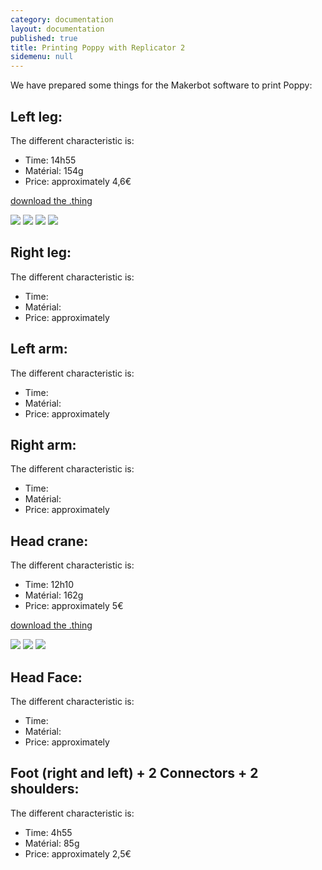 ```yaml
---
category: documentation
layout: documentation
published: true
title: Printing Poppy with Replicator 2
sidemenu: null
---
```


We have prepared some things for the Makerbot software to print Poppy:

## Left leg:
The different characteristic is:

- Time: 14h55
- Matérial: 154g
- Price: approximately 4,6€

[download the .thing](https://docs.google.com/file/d/0B6T9dkX7VsL-VmoxaDJBLUJ4UjA/edit)

![](/media/Left_leg_1.JPG)
![](/media/Left_leg_2.JPG)
![](/media/Left_leg_3.JPG)
![](/media/Left_leg_4.JPG)


## Right leg:

The different characteristic is:

- Time:
- Matérial:
- Price: approximately

## Left arm:

The different characteristic is:

- Time:
- Matérial:
- Price: approximately

## Right arm:

The different characteristic is:

- Time:
- Matérial:
- Price: approximately

## Head crane:

The different characteristic is:

- Time: 12h10
- Matérial: 162g
- Price: approximately 5€

[download the .thing](https://docs.google.com/file/d/0B6T9dkX7VsL-aUw4VVViR2RGUm8/edit)

![](/media/Head_crane.JPG)
![](/media/Head_crane_1.JPG)
![](/media/Head_crane_2.JPG)


## Head Face:

The different characteristic is:

- Time:
- Matérial:
- Price: approximately

## Foot (right and left) + 2 Connectors + 2 shoulders:

The different characteristic is:

- Time: 4h55
- Matérial: 85g
- Price: approximately 2,5€

